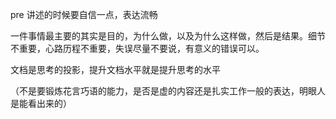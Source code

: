 

pre 讲述的时候要自信一点，表达流畅

一件事情最主要的其实是目的，为什么做，以及为什么这样做，然后是结果。细节不重要，心路历程不重要，失误尽量不要说，有意义的错误可以。

文档是思考的投影，提升文档水平就是提升思考的水平

（不是要锻炼花言巧语的能力，是否是虚的内容还是扎实工作一般的表达，明眼人是能看出来的）

